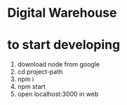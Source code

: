 # Digital Warehouse

# to start developing

1. download node from google
2. cd project-path
3. npm i
4. npm start
5. open localhost:3000 in web

